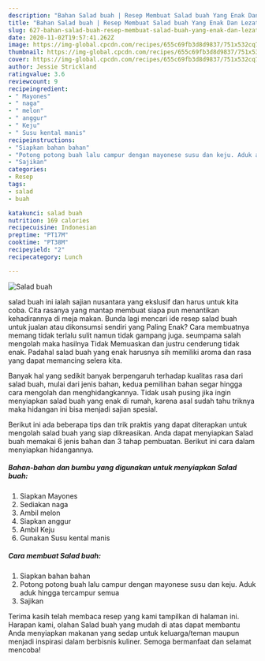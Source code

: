 ```yaml
---
description: "Bahan Salad buah | Resep Membuat Salad buah Yang Enak Dan Lezat"
title: "Bahan Salad buah | Resep Membuat Salad buah Yang Enak Dan Lezat"
slug: 627-bahan-salad-buah-resep-membuat-salad-buah-yang-enak-dan-lezat
date: 2020-11-02T19:57:41.262Z
image: https://img-global.cpcdn.com/recipes/655c69fb3d8d9837/751x532cq70/salad-buah-foto-resep-utama.jpg
thumbnail: https://img-global.cpcdn.com/recipes/655c69fb3d8d9837/751x532cq70/salad-buah-foto-resep-utama.jpg
cover: https://img-global.cpcdn.com/recipes/655c69fb3d8d9837/751x532cq70/salad-buah-foto-resep-utama.jpg
author: Jessie Strickland
ratingvalue: 3.6
reviewcount: 9
recipeingredient:
- " Mayones"
- " naga"
- " melon"
- " anggur"
- " Keju"
- " Susu kental manis"
recipeinstructions:
- "Siapkan bahan bahan"
- "Potong potong buah lalu campur dengan mayonese susu dan keju. Aduk aduk hingga tercampur semua"
- "Sajikan"
categories:
- Resep
tags:
- salad
- buah

katakunci: salad buah 
nutrition: 169 calories
recipecuisine: Indonesian
preptime: "PT17M"
cooktime: "PT38M"
recipeyield: "2"
recipecategory: Lunch

---
```



![Salad buah](https://img-global.cpcdn.com/recipes/655c69fb3d8d9837/751x532cq70/salad-buah-foto-resep-utama.jpg)


salad buah ini ialah sajian nusantara yang ekslusif dan harus untuk kita coba. Cita rasanya yang mantap membuat siapa pun menantikan kehadirannya di meja makan.
Bunda lagi mencari ide resep salad buah untuk jualan atau dikonsumsi sendiri yang Paling Enak? Cara membuatnya memang tidak terlalu sulit namun tidak gampang juga. seumpama salah mengolah maka hasilnya Tidak Memuaskan dan justru cenderung tidak enak. Padahal salad buah yang enak harusnya sih memiliki aroma dan rasa yang dapat memancing selera kita.



Banyak hal yang sedikit banyak berpengaruh terhadap kualitas rasa dari salad buah, mulai dari jenis bahan, kedua pemilihan bahan segar hingga cara mengolah dan menghidangkannya. Tidak usah pusing jika ingin menyiapkan salad buah yang enak di rumah, karena asal sudah tahu triknya maka hidangan ini bisa menjadi sajian spesial.


Berikut ini ada beberapa tips dan trik praktis yang dapat diterapkan untuk mengolah salad buah yang siap dikreasikan. Anda dapat menyiapkan Salad buah memakai 6 jenis bahan dan 3 tahap pembuatan. Berikut ini cara dalam menyiapkan hidangannya.

<!--inarticleads1-->

##### Bahan-bahan dan bumbu yang digunakan untuk menyiapkan Salad buah:

1. Siapkan  Mayones
1. Sediakan  naga
1. Ambil  melon
1. Siapkan  anggur
1. Ambil  Keju
1. Gunakan  Susu kental manis




<!--inarticleads2-->

##### Cara membuat Salad buah:

1. Siapkan bahan bahan
1. Potong potong buah lalu campur dengan mayonese susu dan keju. Aduk aduk hingga tercampur semua
1. Sajikan




Terima kasih telah membaca resep yang kami tampilkan di halaman ini. Harapan kami, olahan Salad buah yang mudah di atas dapat membantu Anda menyiapkan makanan yang sedap untuk keluarga/teman maupun menjadi inspirasi dalam berbisnis kuliner. Semoga bermanfaat dan selamat mencoba!
